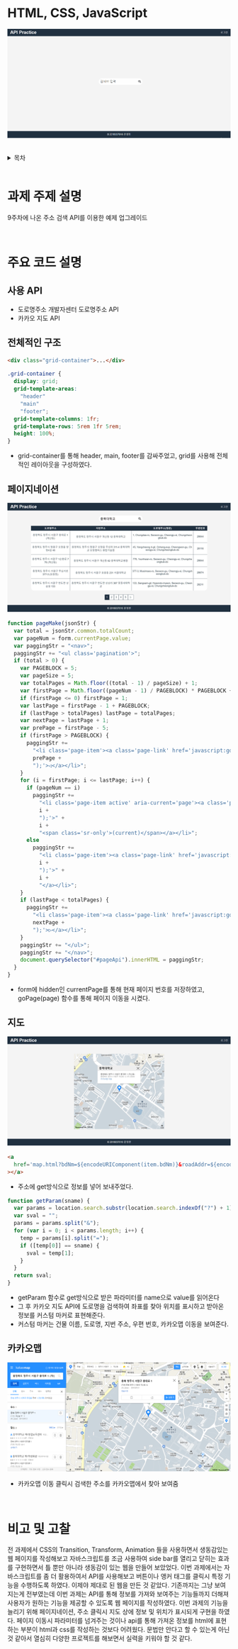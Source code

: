 # HTML, CSS, JavaScript

![](img/home.gif)

<br>

<details>
<summary>목차</summary>

- [과제 주제 설명](#과제-주제-설명)
- [주요 코드 설명](#주요-코드-설명)
  - [사용 API](#사용-API)
  - [전체적인 구조](#header)
- [비고 및 고찰](#비고-및-고찰)

</details>

<br>

# 과제 주제 설명

9주차에 나온 주소 검색 API를 이용한 예제 업그레이드

<br>

# 주요 코드 설명

## 사용 API

- 도로명주소 개발자센터 도로명주소 API
- 카카오 지도 API

## 전체적인 구조

```html
<div class="grid-container">...</div>
```

```css
.grid-container {
  display: grid;
  grid-template-areas:
    "header"
    "main"
    "footer";
  grid-template-columns: 1fr;
  grid-template-rows: 5rem 1fr 5rem;
  height: 100%;
}
```

- grid-container를 통해 header, main, footer를 감싸주었고, grid를 사용해 전체적인 레이아웃을 구성하였다.

## 페이지네이션

![](img/페이지네이션.png)

```js
function pageMake(jsonStr) {
  var total = jsonStr.common.totalCount;
  var pageNum = form.currentPage.value;
  var paggingStr = "<nav>";
  paggingStr += "<ul class='pagination'>";
  if (total > 0) {
    var PAGEBLOCK = 5;
    var pageSize = 5;
    var totalPages = Math.floor((total - 1) / pageSize) + 1;
    var firstPage = Math.floor((pageNum - 1) / PAGEBLOCK) * PAGEBLOCK + 1;
    if (firstPage <= 0) firstPage = 1;
    var lastPage = firstPage - 1 + PAGEBLOCK;
    if (lastPage > totalPages) lastPage = totalPages;
    var nextPage = lastPage + 1;
    var prePage = firstPage - 5;
    if (firstPage > PAGEBLOCK) {
      paggingStr +=
        "<li class='page-item'><a class='page-link' href='javascript:goPage(" +
        prePage +
        ");'>◁</a></li>";
    }
    for (i = firstPage; i <= lastPage; i++) {
      if (pageNum == i)
        paggingStr +=
          "<li class='page-item active' aria-current='page'><a class='page-link' href='javascript:goPage(" +
          i +
          ");'>" +
          i +
          "<span class='sr-only'>(current)</span></a></li>";
      else
        paggingStr +=
          "<li class='page-item'><a class='page-link' href='javascript:goPage(" +
          i +
          ");'>" +
          i +
          "</a></li>";
    }
    if (lastPage < totalPages) {
      paggingStr +=
        "<li class='page-item'><a class='page-link' href='javascript:goPage(" +
        nextPage +
        ");'>▷</a></li>";
    }
    paggingStr += "</ul>";
    paggingStr += "</nav>";
    document.querySelector("#pageApi").innerHTML = paggingStr;
  }
}
```

- form에 hidden인 currentPage를 통해 현재 페이지 번호를 저장하였고, goPage(page) 함수를 통해 페이지 이동을 시켰다.

## 지도

![](img/지도.png)

```html
<a
  href='map.html?bdNm=${encodeURIComponent(item.bdNm)}&roadAddr=${encodeURIComponent(item.roadAddr)}&jibunAddr=${encodeURIComponent(item.siNm + " " + item.sggNm + " " + item.emdNm + " " + item.lnbrMnnm)}&zipNo=${encodeURIComponent(item.zipNo)}'
></a>
```

- 주소에 get방식으로 정보를 넣어 보내주었다.

```js
function getParam(sname) {
  var params = location.search.substr(location.search.indexOf("?") + 1);
  var sval = "";
  params = params.split("&");
  for (var i = 0; i < params.length; i++) {
    temp = params[i].split("=");
    if ([temp[0]] == sname) {
      sval = temp[1];
    }
  }
  return sval;
}
```

- getParam 함수로 get방식으로 받은 파라미터를 name으로 value를 읽어온다
- 그 후 카카오 지도 API에 도로명을 검색하여 좌표를 찾아 위치를 표시하고 받아온 정보를 커스텀 마커로 표현해준다.
- 커스텀 마커는 건물 이름, 도로명, 지번 주소, 우편 번호, 카카오맵 이동을 보여준다.

## 카카오맵

![](img/카카오맵.png)

- 카카오맵 이동 클릭시 검색한 주소를 카카오맵에서 찾아 보여줌

<br>

# 비고 및 고찰

전 과제에서 CSS의 Transition, Transform, Animation 들을 사용하면서 생동감있는 웹 페이지를 작성해보고 자바스크립트를 조금 사용하여 side bar를 열리고 닫히는 효과를 구현하면서 틀 뿐만 아니라 생동감이 있는 웹을 만들어 보았었다. 이번 과제에서는 자바스크립트를 좀 더 활용하여서 API를 사용해보고 버튼이나 앵커 태그를 클릭시 특정 기능을 수행하도록 하였다. 이제야 제대로 된 웹을 만든 것 같았다. 기존까지는 그냥 보여지는게 전부였는데 이번 과제는 API를 통해 정보를 가져와 보여주는 기능들까지 더해져 사용자가 원하는 기능을 제공할 수 있도록 웹 페이지를 작성하였다. 이번 과제의 기능을 늘리기 위해 페이지네이션, 주소 클릭시 지도 상에 정보 및 위치가 표시되게 구현을 하였다. 페이지 이동시 파라미터를 넘겨주는 것이나 api를 통해 가져온 정보를 html에 표현하는 부분이 html과 css를 작성하는 것보다 어려웠다. 문법만 안다고 할 수 있는게 아닌 것 같아서 열심히 다양한 프로젝트를 해보면서 실력을 키워야 할 것 같다.
